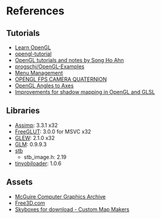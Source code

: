 # References

## Tutorials

* [Learn OpenGL](https://learnopengl.com/)
* [opengl-tutorial](http://www.opengl-tutorial.org/)
* [OpenGL tutorials and notes by Song Ho Ahn](http://www.songho.ca/opengl/index.html)
* [progschj/OpenGL-Examples](https://github.com/progschj/OpenGL-Examples)
* [Menu Management](http://openglut.sourceforge.net/group__menus.html)
* [OPENGL FPS CAMERA QUATERNION](http://in2gpu.com/2016/03/14/opengl-fps-camera-quaternion/)
* [OpenGL Angles to Axes](http://www.songho.ca/opengl/gl_anglestoaxes.html)
* [Improvements for shadow mapping in OpenGL and GLSL](http://www.sunandblackcat.com/tipFullView.php?l=eng&topicid=35)

## Libraries

* [Assimp](https://github.com/assimp/assimp): 3.3.1 x32
* [FreeGLUT](http://freeglut.sourceforge.net/index.php#download): 3.0.0 for MSVC x32
* [GLEW](http://glew.sourceforge.net/): 2.1.0 x32
* [GLM](https://glm.g-truc.net/0.9.9/index.html): 0.9.9.3
* [stb](https://github.com/nothings/stb)
    - stb_image.h: 2.19
* [tinyobjloader](https://github.com/syoyo/tinyobjloader): 1.0.6

## Assets

* [McGuire Computer Graphics Archive](https://casual-effects.com/data/)
* [Free3D.com](https://free3d.com/)
* [Skyboxes for download - Custom Map Makers](http://www.custommapmakers.org/skyboxes.php)
